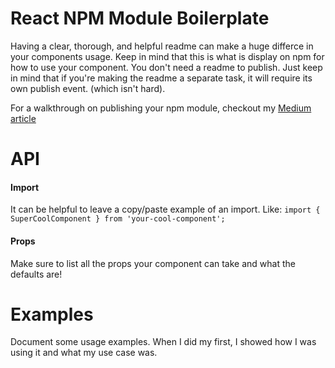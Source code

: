 # React NPM Module Boilerplate
Having a clear, thorough, and helpful readme can make a huge differce in your components usage. Keep in mind that this is what is display on npm for how to use your component. You don't need a readme to publish. Just keep in mind that if you're making the readme a separate task, it will require its own publish event. (which isn't hard).

For a walkthrough on publishing your npm module, checkout my [Medium article](https://medium.com/@ericdfanning/make-a-react-npm-module-and-publish-it-3c44e523682c)

# API
#### Import
It can be helpful to leave a copy/paste example of an import.
Like:
```import { SuperCoolComponent } from 'your-cool-component';```
#### Props
Make sure to list all the props your component can take and what the defaults are!

# Examples
Document some usage examples. When I did my first, I showed how I was using it and what my use case was.
